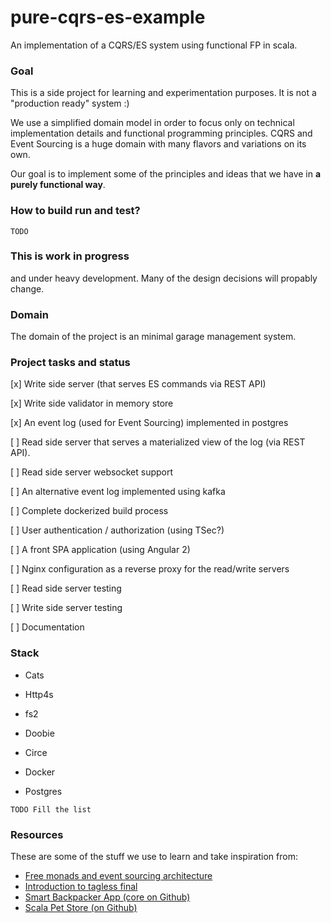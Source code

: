 # pure-cqrs-es-example
An implementation of a CQRS/ES system using functional FP in scala.

### Goal
This is a side project for learning and experimentation purposes. It is not a "production ready" system :)

We use a simplified domain model in order to focus only on technical implementation details and functional programming principles.
CQRS and Event Sourcing is a huge domain with many flavors and variations on its own.

Our goal is to implement some of the principles and ideas that we have in __a purely functional way__.

### How to build run and test?
```TODO```


### This is work in progress
and under heavy development. Many of the design decisions will propably change.

### Domain
The domain of the project is an minimal garage management system.

### Project tasks and status

[x] Write side server (that serves ES commands via REST API)

[x] Write side validator in memory store

[x] An event log (used for Event Sourcing) implemented in postgres

[ ] Read side server that serves a materialized view of the log (via REST API).

[ ] Read side server websocket support

[ ] An alternative event log implemented using kafka

[ ] Complete dockerized build process

[ ] User authentication / authorization (using TSec?)

[ ] A front SPA application (using Angular 2)

[ ] Nginx configuration as a reverse proxy for the read/write servers

[ ] Read side server testing

[ ] Write side server testing

[ ] Documentation

### Stack

- Cats
- Http4s
- fs2
- Doobie
- Circe

- Docker
- Postgres

```TODO Fill the list```


### Resources 
These are some of the stuff we use to learn and take inspiration from:

- [Free monads and event sourcing architecture](http://www.stephenzoio.com/free-monads-and-event-sourcing/)
- [Introduction to tagless final](https://www.beyondthelines.net/programming/introduction-to-tagless-final/)
- [Smart Backpacker App (core on Github)](https://github.com/SmartBackpacker/core)
- [Scala Pet Store (on Github)](https://github.com/pauljamescleary/scala-pet-store)
